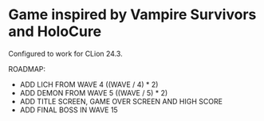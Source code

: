 
# Game inspired by Vampire Survivors and HoloCure

Configured to work for CLion 24.3.

ROADMAP:

- ADD LICH FROM WAVE 4 ((WAVE / 4) * 2)
- ADD DEMON FROM WAVE 5 ((WAVE / 5) * 2)
- ADD TITLE SCREEN, GAME OVER SCREEN AND HIGH SCORE
- ADD FINAL BOSS IN WAVE 15



